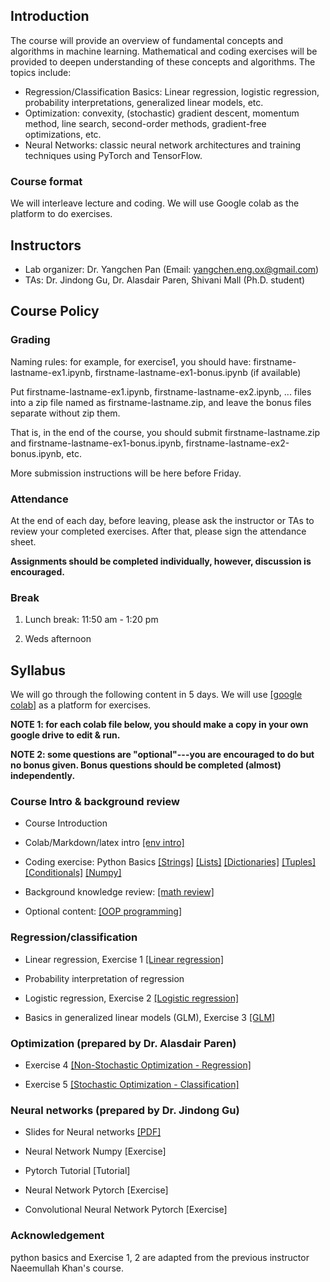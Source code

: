 

## Introduction

The course will provide an overview of fundamental concepts and algorithms in machine learning. Mathematical and coding exercises will be provided to deepen understanding of these concepts and algorithms. The topics include: 

 - Regression/Classification Basics: Linear regression, logistic regression, probability interpretations, generalized linear models, etc.
 - Optimization: convexity, (stochastic) gradient descent, momentum method, line search, second-order methods, gradient-free optimizations, etc.
 - Neural Networks: classic neural network architectures and training techniques using PyTorch and TensorFlow.

### Course format

We will interleave lecture and coding. We will use Google colab as the platform to do exercises. 
                
## Instructors

- Lab organizer: Dr. Yangchen Pan (Email: yangchen.eng.ox@gmail.com)
- TAs: Dr. Jindong Gu, Dr. Alasdair Paren, Shivani Mall (Ph.D. student)

## Course Policy

### Grading

Naming rules: for example, for exercise1, you should have: firstname-lastname-ex1.ipynb, firstname-lastname-ex1-bonus.ipynb (if available)

Put firstname-lastname-ex1.ipynb, firstname-lastname-ex2.ipynb, ... files into a zip file named as firstname-lastname.zip, and leave the bonus files separate without zip them. 

That is, in the end of the course, you should submit firstname-lastname.zip and firstname-lastname-ex1-bonus.ipynb, firstname-lastname-ex2-bonus.ipynb, etc. 

More submission instructions will be here before Friday. 

### Attendance

At the end of each day, before leaving, please ask the instructor or TAs to review your completed exercises. After that, please sign the attendance sheet.

**Assignments should be completed individually, however, discussion is encouraged.**

### Break

1. Lunch break: 11:50 am - 1:20 pm

2. Weds afternoon

## Syllabus

We will go through the following content in 5 days. We will use [[google colab]](https://colab.research.google.com/) as a platform for exercises. 

**NOTE 1: for each colab file below, you should make a copy in your own google drive to edit & run.**

**NOTE 2: some questions are "optional"---you are encouraged to do but no bonus given. Bonus questions should be completed (almost) independently.**

### Course Intro & background review

- Course Introduction

- Colab/Markdown/latex intro [[env intro]](https://colab.research.google.com/drive/1DHVIdXVouXhQmnusmR-JLGBqT2_TsxCF?usp=sharing) 

- Coding exercise: Python Basics 
[[Strings]](https://colab.research.google.com/drive/16QB0e6reXr0aYg3QMJbb2Kjpd93cZ1qJ?usp=sharing)
[[Lists]](https://colab.research.google.com/drive/1cHDaCeHUbNzV-zHpYPRBMNohL4dbxeqB?usp=sharing)
[[Dictionaries]](https://colab.research.google.com/drive/1pofof5pxzbliUlgZOKAA5LdA6YMqGGuK?usp=sharing)
[[Tuples]](https://colab.research.google.com/drive/1nqqTPS9GZYyQ9rdCPbMZFWoKdmjtFZv9?usp=sharing)
[[Conditionals]](https://colab.research.google.com/drive/1XCPvBY14y7wsdAG0yUDtkcPrVPDT9bcL?usp=sharing)
[[Numpy]](https://colab.research.google.com/drive/1N_LQdkRL-PrQqtrUtKOXDDRxKW7Whioh?usp=sharing)

- Background knowledge review: [[math review]](https://colab.research.google.com/drive/1F9KRUyp2iryZYQ8Oi7psbExSlrBvEMo3?usp=sharing)

- Optional content: [[OOP programming]](https://colab.research.google.com/drive/1rWW_xM-Yv9tIyNGRF5QtWpjaCz0KajLu?usp=sharing)

### Regression/classification

- Linear regression, Exercise 1 [[Linear regression]](https://colab.research.google.com/drive/1rvxEVveKc6DKwKhrbl3A4hBM3sEq1QjR?usp=sharing)

- Probability interpretation of regression

- Logistic regression, Exercise 2 [[Logistic regression]](https://colab.research.google.com/drive/1uju-Djv8TOOw1lidxq_NamMuHycc83NF?usp=sharing)

- Basics in generalized linear models (GLM), Exercise 3 [[GLM]](https://colab.research.google.com/drive/1haTSgsIMBtkYZ0eqkL8hLuOVeppKFcyC?usp=sharing)

### Optimization (prepared by Dr. Alasdair Paren)

- Exercise 4 [[Non-Stochastic Optimization - Regression]](https://colab.research.google.com/drive/1EPulpOW-NTD636nWmQvYE4VsaFFlEo1y?usp=sharing)

- Exercise 5 [[Stochastic Optimization - Classification]](https://colab.research.google.com/drive/1RPdLruCBmRppRHvSDi963P_0dxBJjwWT?usp=sharing)

### Neural networks (prepared by Dr. Jindong Gu)

- Slides for Neural networks [[PDF]](https://drive.google.com/file/d/1d7RFeJ9n5VrTMrdBliApZEXIrkX52vq2/view)

- Neural Network Numpy [Exercise]

- Pytorch Tutorial [Tutorial]

- Neural Network Pytorch [Exercise]

- Convolutional Neural Network Pytorch [Exercise]

### Acknowledgement

python basics and Exercise 1, 2 are adapted from the previous instructor Naeemullah Khan's course.
